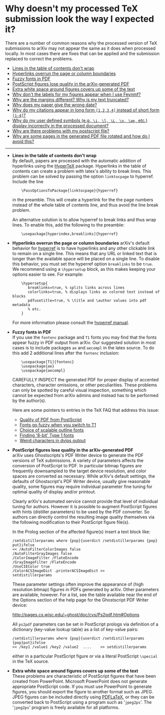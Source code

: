 # Why doesn't my processed TeX submission look the way I expected it?

There are a number of common reasons why the processed version of TeX
submissions to arXiv may not appear the same as it does when processed
locally. In most cases there are fixes that can be applied and the
submission replaced to correct the problems.

  - [Lines in the table of contents don't wrap](#toc_links)
  - [Hyperlinks overrun the page or column boundaries](#breaklinks)
  - [Fuzzy fonts in PDF](#fuzzy_pdf)
  - [PostScript figures lose quality in the arXiv-generated
    PDF](#distiller_params)
  - [Extra white space around figures covers up some of the
    text](#powerpoint)
  - [Why don't the labels for my figures appear when I use
    Feynmf?](feynmf#nolabel)
  - [Why are the margins different? Why is my text truncated?](dvips)
  - [Why does my paper give the wrong date?](today)
  - [Why do my citations appear in long form `[1,2,3,4]` instead of
    short form `[1-4]`?](citelinks)
  - [Why do my user defined symbols (e.g., `\i, \l, \L, \o, \ae,` etc.)
    display incorrectly in the processed document?](pd1enc)
  - [Why are there problems with my postscript file?](/help/faq/psbad)
  - [Why are some pages in the generated PDF file rotated and how do I
    avoid this?](/help/faq/pdfrotate)

-----

  

  - <span id="toc_links"></span>**Lines in the table of contents don't
    wrap**  
    By default, papers are processed with the automatic addition of
    hyperlinks using the [HyperTeX](http://arxiv.org/hypertex) package.
    Hyperlinks in the table of contents can create a problem with
    latex's ability to break lines. This problem can be solved by
    passing the option `linktocpage` to hyperref. Include the line
    
    ``` 
        \PassOptionsToPackage{linktocpage}{hyperref}
    ```
    
    in the preamble. This will create a hyperlink for the the page
    numbers instead of the whole table of contents line, and thus avoid
    the line break problem.
    
    An alternative solution is to allow hyperref to break links and thus
    wrap lines. To enable this, add the following to the preamble:
    
    ``` 
        \usepackage[hyperindex,breaklinks]{hyperref}
    ```
    
  - <span id="breaklinks"></span>**Hyperlinks overrun the page or column boundaries**
    arXiv's default behavior for [hyperref](/help/hypertex) is to have hyperlinks and any other clickable link to remain on a single line. This means that any URL or linked text that is longer than the available space will be placed on a single line. To disable this behavior, you must set the hyperref option `breaklinks` to be `true`. We recommend using a `\hypersetup` block, as this makes keeping your options easier to see. For example: 
    ```
        \hypersetup{
           breaklinks=true, % splits links across lines
           colorlinks=true, % displays links as colored text instead of blocks
           pdfusetitle=true, % \title and \author values into pdf metadata
           % etc.
        }
    ```
    For more information please consult the [hyperref manual](https://ctan.org/pkg/hyperref). 
    
  - <span id="fuzzy_pdf"></span>**Fuzzy fonts in PDF**  
    If you use the `fontenc` package and `T1` fonts you may find that
    the fonts appear fuzzy in PDF output from arXiv. Our suggested
    solution in most cases is to include packages `ae` and `aecompl` in
    the latex source. To do this add 2 additional lines after the
    `fontenc` inclusion:
    
    ``` 
        \usepackage[T1]{fontenc}
        \usepackage{ae}
        \usepackage{aecompl}
    ```
    
    CAREFULLY INSPECT the generated PDF for proper display of accented
    characters, character omissions, or other peculiarities. These
    problems can only be spotted by careful visual inspection, something
    which cannot be expected from arXiv admins and instead has to be
    performed by the author(s).
    
    Here are some pointers to entries in the TeX FAQ that address this
    issue:
    
      - [Quality of PDF from
        PostScript](http://www.tex.ac.uk/cgi-bin/texfaq2html?label=dvips-pdf)
      - [Fonts go fuzzy when you switch to
        T1](http://www.tex.ac.uk/cgi-bin/texfaq2html?label=fuzzy-T1)
      - [Choice of scalable outline
        fonts](http://www.tex.ac.uk/cgi-bin/texfaq2html?label=psfchoice)
      - [Finding '8-bit' Type 1
        fonts](http://www.tex.ac.uk/cgi-bin/texfaq2html?label=type1T1)
      - [Weird characters in dvips
        output](http://www.tex.ac.uk/cgi-bin/texfaq2html?label=charshift)
    
      

  - <span id="distiller_params"></span>**PostScript figures lose quality
    in the arXiv-generated PDF**  
    arXiv uses Ghostscripts's PDF Writer device to generate the PDF
    versions of TeX submissions. A variety of parameters affects the
    conversion of PostScript to PDF. In particular bitmap figures are
    frequently downsampled to the target device resolution, and color
    spaces are converted as necessary. While arXiv's default settings,
    the defaults of Ghostscript's PDF Writer device, usually give
    reasonable quality, some figures may require individual parameter
    fine tuning for optimal quality of display and/or printout.
    
    Clearly arXiv's automated service cannot provide that level of
    individual tuning for authors. However it is possible to augment
    PostScript figures with hints (distiller parameters) to be used by
    the PDF converter. So authors can directly control the resulting
    image quality themselves via the following modification to their
    PostScript figure file(s).
    
    In the Prolog section of the affected figure(s) insert a text block
    like:
    
        /setdistillerparams where {pop}{userdict /setdistillerparams {pop} put}ifelse
        << /AutoFilterColorImages false
        /AutoFilterGrayImages false
        /ColorImageFilter /FlateEncode
        /GrayImageFilter /FlateEncode
        /UseCIEColor true
        /ColorACSImageDict .printerACSImageDict >>
        setdistillerparams
    
    These parameter settings often improve the appearance of (high
    resolution bitmap) figures in PDFs generated by arXiv. Other
    parameters are available, however. For a list, see the table
    available near the end of the Options section of the help page for
    the Ghostscript PDF Writer device:
    
    <http://pages.cs.wisc.edu/~ghost/doc/cvs/Ps2pdf.htm#Options>
    
    All `ps2pdf` parameters can be set in PostScript prologs via
    definition of a dictionary (key-value lookup table) as a list of
    key-value
        pairs:
    
        /setdistillerparams where {pop}{userdict /setdistillerparams {pop}put}ifelse
        << /key1 /value1 /key2 /value2  ....    >> setdistillerparams
    
    either in a particular PostScript figure or via a literal PostScript
    `\special` in the TeX source.

  - <span id="powerpoint"></span>**Extra white space around figures
    covers up some of the text**  
    These problems are characteristic of PostScript figures that have
    been created from PowerPoint. Microsoft PowerPoint does not generate
    appropriate PostScript code. If you must use PowerPoint to generate
    figures, you should export the figure to another format such as
    JPEG. JPEG figures can be included directly using
    [PDFLaTeX](http://arxiv.org/help/submit_tex#pdflatex), or they can
    be converted back to PostScript using a program such as '`jpeg2ps`'.
    The '`jpeg2ps`' program is freely available for all platforms.
